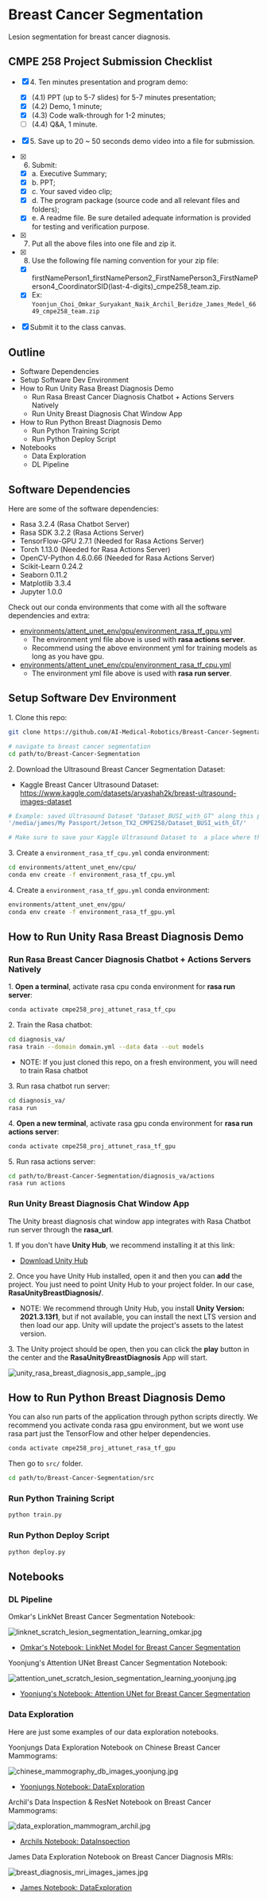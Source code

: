# Breast Cancer Segmentation

Lesion segmentation for breast cancer diagnosis.

## CMPE 258 Project Submission Checklist

- [x] 4\. Ten minutes presentation and program demo:

    - [x] (4.1) PPT (up to 5-7 slides) for 5-7 minutes presentation;
    - [x] (4.2) Demo, 1 minute;
    - [x] (4.3) Code walk-through for 1-2 minutes;
    - [ ] (4.4) Q&A, 1 minute.

- [x] 5\. Save up to 20 ~ 50 seconds demo video into a file for submission.
- [x] 6. Submit:

    - [x] a. Executive Summary;
    - [x] b. PPT;
    - [x] c. Your saved video clip;
    - [x] d. The program package (source code and all relevant files and folders);
    - [x] e. A readme file. Be sure detailed adequate information is provided for testing and verification purpose.

- [x] 7. Put all the above files into one file and zip it.
- [x] 8. Use the following file naming convention for your zip file:

    - [x] firstNamePerson1_firstNamePerson2_FirstNamePerson3_FirstNamePerson4_CoordinatorSID(last-4-digits)_cmpe258_team.zip.
    - [x] Ex: `Yoonjun_Choi_Omkar_Suryakant_Naik_Archil_Beridze_James_Medel_6649_cmpe258_team.zip`

- [x] Submit it to the class canvas.

## Outline

- Software Dependencies
- Setup Software Dev Environment
- How to Run Unity Rasa Breast Diagnosis Demo
    - Run Rasa Breast Cancer Diagnosis Chatbot + Actions Servers Natively
    - Run Unity Breast Diagnosis Chat Window App
- How to Run Python Breast Diagnosis Demo
    - Run Python Training Script
    - Run Python Deploy Script
- Notebooks
    - Data Exploration
    - DL Pipeline

## Software Dependencies

Here are some of the software dependencies:

- Rasa 3.2.4 (Rasa Chatbot Server)
- Rasa SDK 3.2.2 (Rasa Actions Server)
- TensorFlow-GPU 2.7.1 (Needed for Rasa Actions Server)
- Torch 1.13.0 (Needed for Rasa Actions Server)
- OpenCV-Python 4.6.0.66 (Needed for Rasa Actions Server)
- Scikit-Learn 0.24.2
- Seaborn 0.11.2
- Matplotlib 3.3.4
- Jupyter 1.0.0

Check out our conda environments that come with all the software dependencies and extra:

- [environments/attent_unet_env/gpu/environment_rasa_tf_gpu.yml](./environments/attent_unet_env/gpu/environment_rasa_tf_gpu.yml)
    - The environment yml file above is used with **rasa actions server**.
    - Recommend using the above environment yml for training models as long as you have gpu.
- [environments/attent_unet_env/cpu/environment_rasa_tf_cpu.yml](./environments/attent_unet_env/cpu/environment_rasa_tf_cpu.yml)
    - The environment yml file above is used with **rasa run server**.

## Setup Software Dev Environment

1\. Clone this repo:

~~~bash
git clone https://github.com/AI-Medical-Robotics/Breast-Cancer-Segmentation.git

# navigate to breast cancer segmentation
cd path/to/Breast-Cancer-Segmentation
~~~

2\. Download the Ultrasound Breast Cancer Segmentation Dataset:

- Kaggle Breast Cancer Ultrasound Dataset: https://www.kaggle.com/datasets/aryashah2k/breast-ultrasound-images-dataset

~~~bash
# Example: saved Ultrasound Dataset "Dataset_BUSI_with_GT" along this path
'/media/james/My Passport/Jetson_TX2_CMPE258/Dataset_BUSI_with_GT/'

# Make sure to save your Kaggle Ultrasound Dataset to  a place where the python scripts can find it.
~~~

3\. Create a `environment_rasa_tf_cpu.yml` conda environment:

~~~bash
cd environments/attent_unet_env/cpu/
conda env create -f environment_rasa_tf_cpu.yml
~~~

4\. Create a `environment_rasa_tf_gpu.yml` conda environment:

~~~bash
environments/attent_unet_env/gpu/
conda env create -f environment_rasa_tf_gpu.yml
~~~

## How to Run Unity Rasa Breast Diagnosis Demo

### Run Rasa Breast Cancer Diagnosis Chatbot + Actions Servers Natively

1\. **Open a terminal**, activate rasa cpu conda environment for **rasa run server**:

~~~bash
conda activate cmpe258_proj_attunet_rasa_tf_cpu
~~~

2\. Train the Rasa chatbot:

~~~bash
cd diagnosis_va/
rasa train --domain domain.yml --data data --out models
~~~

- NOTE: If you just cloned this repo, on a fresh environment, you will need to train Rasa chatbot 

3\. Run rasa chatbot run server:

~~~bash
cd diagnosis_va/
rasa run
~~~

4\. **Open a new terminal**, activate rasa gpu conda environment for **rasa run actions server**:

~~~bash
conda activate cmpe258_proj_attunet_rasa_tf_gpu
~~~

5\. Run rasa actions server:

~~~bash
cd path/to/Breast-Cancer-Segmentation/diagnosis_va/actions
rasa run actions
~~~

### Run Unity Breast Diagnosis Chat Window App

The Unity breast diagnosis chat window app integrates with Rasa Chatbot run server through the **rasa_url**.

1\. If you don't have **Unity Hub**, we recommend installing it at this link:

- [Download Unity Hub](https://unity3d.com/get-unity/download)

2\. Once you have Unity Hub installed, open it and then you can **add** the project. You just need to point Unity Hub to your project folder. In our case, **RasaUnityBreastDiagnosis/**.

- NOTE: We recommend through Unity Hub, you install **Unity Version: 2021.3.13f1**, but if not available, you can install the next LTS version and then load our app. Unity will update the project's assets to the latest version.

3\. The Unity project should be open, then you can click the **play** button in the center and the **RasaUnityBreastDiagnosis** App will start.

![unity_rasa_breast_diagnosis_app_sample_.jpg](./images/unity_rasa_breast_diagnosis_app_sample_.jpg)

## How to Run Python Breast Diagnosis Demo

You can also run parts of the application through python scripts directly. We recommend you activate conda rasa gpu environment, but we wont use rasa part just the TensorFlow and other helper dependencies. 

~~~bash
conda activate cmpe258_proj_attunet_rasa_tf_gpu
~~~

Then go to `src/` folder.

~~~bash
cd path/to/Breast-Cancer-Segmentation/src
~~~

### Run Python Training Script

~~~bash
python train.py
~~~

### Run Python Deploy Script

~~~bash
python deploy.py
~~~

## Notebooks

### DL Pipeline

Omkar's LinkNet Breast Cancer Segmentation Notebook:

![linknet_scratch_lesion_segmentation_learning_omkar.jpg](./images/linknet_scratch_lesion_segmentation_learning_omkar.jpg)

- [Omkar's Notebook: LinkNet Model for Breast Cancer Segmentation](./DLPipeline/omkarnaik_bcseg_linknet_scratch.ipynb)

Yoonjung's Attention UNet Breast Cancer Segmentation Notebook:

![attention_unet_scratch_lesion_segmentation_learning_yoonjung.jpg](./images/attention_unet_scratch_lesion_segmentation_learning_yoonjung.jpg)

- [Yoonjung's Notebook: Attention UNet for Breast Cancer Segmentation](./DLPipeline/yoonjung_imagesegmentation_attentionunet_scratch.ipynb)

### Data Exploration

Here are just some examples of our data exploration notebooks.

Yoonjungs Data Exploration Notebook on Chinese Breast Cancer Mammograms:

![chinese_mammography_db_images_yoonjung.jpg](./images/chinese_mammography_db_images_yoonjung.jpg)

- [Yoonjungs Notebook: DataExploration](./DataExploration/DataExplorationCMMD.ipynb)

Archil's Data Inspection & ResNet Notebook on Breast Cancer Mammograms:

![data_exploration_mammogram_archil.jpg](./images/data_exploration_mammogram_archil.jpg)

- [Archils Notebook: DataInspection](./DataExploration/data_inspection.ipynb)

James Data Exploration Notebook on Breast Cancer Diagnosis MRIs:

![breast_diagnosis_mri_images_james.jpg](./images/breast_diagnosis_mri_images_james.jpg)

- [James Notebook: DataExploration](./DataExploration/DataExplorationTciaBD.ipynb)

